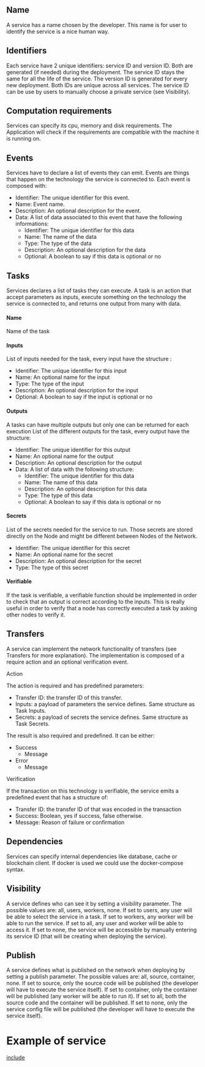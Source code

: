 ## Name

A service has a name chosen by the developer. This name is for user to identify the service is a nice human way.

## Identifiers

Each service have 2 unique identifiers: service ID and version ID. Both are generated (if needed) during the deployment. The service ID stays the same for all the life of the service. The version ID is generated for every new deployment. Both IDs are unique across all services. The service ID can be use by users to manually choose a private service (see Visibility).

## Computation requirements

Services can specify its cpu, memory and disk requirements. The Application will check if the requirements are compatible with the machine it is running on.

## Events

Services have to declare a list of events they can emit. Events are things that happen on the technology the service is connected to.
Each event is composed with:

- Identifier: The unique identifier for this event.
- Name: Event name.
- Description: An optional description for the event.
- Data: A list of data associated to this event that have the following informations:
  - Identifier: The unique identifier for this data
  - Name: The name of the data
  - Type: The type of the data
  - Description: An optional description for the data
  - Optional: A boolean to say if this data is optional or no

## Tasks

Services declares a list of tasks they can execute. A task is an action that accept parameters as inputs, execute something on the technology the service is connected to, and returns one output from many with data.

#### Name

Name of the task

#### Inputs

List of inputs needed for the task, every input have the structure :

- Identifier: The unique identifier for this input
- Name: An optional name for the input
- Type: The type of the input
- Description: An optional description for the input
- Optional: A boolean to say if the input is optional or no
  
#### Outputs

A tasks can have multiple outputs but only one can be returned for each execution
List of the different outputs for the task, every output have the structure:

- Identifier: The unique identifier for this output
- Name: An optional name for the output
- Description: An optional description for the output
- Data: A list of data with the following structure:
  - Identifier: The unique identifier for this data
  - Name: The name of this data
  - Description: An optional description for this data
  - Type: The type of this data
  - Optional: A boolean to say if this data is optional or no
  
#### Secrets

List of the secrets needed for the service to run. Those secrets are stored directly on the Node and might be different between Nodes of the Network.

- Identifier: The unique identifier for this secret
- Name: An optional name for the secret
- Description: An optional description for the secret
- Type: The type of this secret

#### Verifiable

If the task is verifiable, a verifiable function should be implemented in order to check that an output is correct according to the inputs. This is really useful in order to verify that a node has correctly executed a task by asking other nodes to verify it.


## Transfers

A service can implement the network functionality of transfers (see Transfers for more explanation).
The implementation is composed of a require action and an optional verification event.

Action

The action is required and has predefined parameters:

- Transfer ID: the transfer ID of this transfer.
- Inputs: a payload of parameters the service defines. Same structure as Task Inputs.
- Secrets: a payload of secrets the service defines. Same structure as Task Secrets.

The result is also required and predefined. It can be either:

- Success
  - Message
- Error
  - Message

Verification

If the transaction on this technology is verifiable, the service emits a predefined event that has a structure of:

- Transfer ID: the transfer ID of that was encoded in the transaction
- Success: Boolean, yes if success, false otherwise.
- Message: Reason of failure or confirmation


## Dependencies

Services can specify internal dependencies like database, cache or blockchain client.
If docker is used we could use the docker-compose syntax.


## Visibility

A service defines who can see it by setting a visibility parameter. The possible values are: all, users, workers, none. If set to users, any user will be able to select the service in a task. If set to workers, any worker will be able to run the service. If set to all, any user and worker will be able to access it. If set to none, the service will be accessible by manually entering its service ID (that will be creating when deploying the service).


## Publish

A service defines what is published on the network when deploying by setting a publish parameter. The possible values are: all, source, container, none. If set to source, only the source code will be published (the developer will have to execute the service itself). If set to container, only the container will be published (any worker will be able to run it). If set to all, both the source code and the container will be published. If set to none, only the service config file will be published (the developer will have to execute the service itself).

# Example of service
[include](./example.yml)


